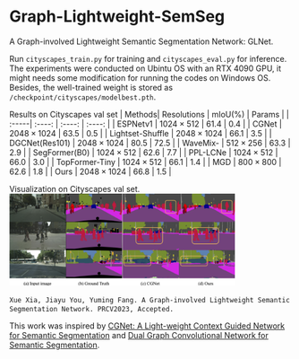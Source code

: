 # Graph-Lightweight-SemSeg
A Graph-involved Lightweight Semantic Segmentation Network: GLNet.

Run ```cityscapes_train.py``` for training and ```cityscapes_eval.py``` for inference. The experiments were conducted on Ubintu OS with an RTX 4090 GPU, it might needs some modification for running the codes on Windows OS. Besides, the well-trained weight is stored as ```/checkpoint/cityscapes/modelbest.pth```.

Results on Cityscapes val set
| Methods| Resolutions | mIoU(%) | Params |
| :-----| :----: | :----: | :----: |
| ESPNetv1 | $1024\times512$ | 61.4 | 0.4 |
| CGNet | $2048\times1024$ | 63.5 | 0.5 |
| Lightset-Shuffle | $2048\times1024$ | 66.1 | 3.5 |
| DGCNet(Res101) | $2048\times1024$ | 80.5 | 72.5 |
| WaveMix- | $512\times256$ | 63.3 | 2.9 |
| SegFormer(B0) | $1024\times512$ | 62.6 | 7.7 |
| PPL-LCNe | $1024\times512$ | 66.0 | 3.0 |
| TopFormer-Tiny | $1024\times512$ | 66.1 | 1.4 |
| MGD | $800\times800$ | 62.6 | 1.8 |
| Ours | $2048\times1024$ | 66.8 | 1.5 |

Visualization on Cityscapes val set.
<img src="Visualization.png" style="width:80%;height:auto;">

```
Xue Xia, Jiayu You, Yuming Fang. A Graph-involved Lightweight Semantic Segmentation Network. PRCV2023, Accepted.
```

This work was inspired by [CGNet: A Light-weight Context Guided Network for Semantic Segmentation](https://github.com/wutianyiRosun/CGNet.) and [Dual Graph Convolutional Network for Semantic Segmentation](https://github.com/lxtGH/GALD-DGCNet).
